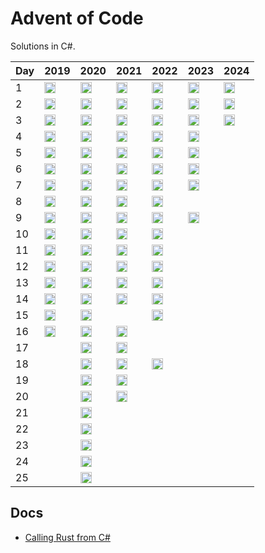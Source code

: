 # Advent of Code
Solutions in C#.

| Day | 2019 | 2020 | 2021 | 2022 | 2023 | 2024 |
|-----|------|------|------|------|------|------|
| 1  | [<img src="https://cdn.jsdelivr.net/gh/devicons/devicon/icons/csharp/csharp-original.svg" alt="C#" width="18" height="18">](https://github.com/sindrekjr/AdventOfCode/blob/master/AdventOfCode.Solutions/Year2019/Day01/Solution.cs) | [<img src="https://cdn.jsdelivr.net/gh/devicons/devicon/icons/csharp/csharp-original.svg" alt="C#" width="18" height="18">](https://github.com/sindrekjr/AdventOfCode/blob/master/AdventOfCode.Solutions/Year2020/Day01/Solution.cs) | [<img src="https://cdn.jsdelivr.net/gh/devicons/devicon/icons/csharp/csharp-original.svg" alt="C#" width="18" height="18">](https://github.com/sindrekjr/AdventOfCode/blob/master/AdventOfCode.Solutions/Year2021/Day01/Solution.cs) | [<img src="https://cdn.jsdelivr.net/gh/devicons/devicon@latest/icons/rust/rust-original.svg" alt="Rust" width="18" height="18">](https://github.com/sindrekjr/AdventOfCode/blob/master/AdventOfCode.Solutions.Rust/src/y2022/d01.rs) | [<img src="https://cdn.jsdelivr.net/gh/devicons/devicon/icons/csharp/csharp-original.svg" alt="C#" width="18" height="18">](https://github.com/sindrekjr/AdventOfCode/blob/master/AdventOfCode.Solutions/Year2023/Day01/Solution.cs) | [<img src="https://cdn.jsdelivr.net/gh/devicons/devicon@latest/icons/rust/rust-original.svg" alt="Rust" width="18" height="18">](https://github.com/sindrekjr/AdventOfCode/blob/master/AdventOfCode.Solutions.Rust/src/y2024/d01.rs)
| 2  | [<img src="https://cdn.jsdelivr.net/gh/devicons/devicon/icons/csharp/csharp-original.svg" alt="C#" width="18" height="18">](https://github.com/sindrekjr/AdventOfCode/blob/master/AdventOfCode.Solutions/Year2019/Day02/Solution.cs) | [<img src="https://cdn.jsdelivr.net/gh/devicons/devicon/icons/csharp/csharp-original.svg" alt="C#" width="18" height="18">](https://github.com/sindrekjr/AdventOfCode/blob/master/AdventOfCode.Solutions/Year2020/Day02/Solution.cs) | [<img src="https://cdn.jsdelivr.net/gh/devicons/devicon/icons/csharp/csharp-original.svg" alt="C#" width="18" height="18">](https://github.com/sindrekjr/AdventOfCode/blob/master/AdventOfCode.Solutions/Year2021/Day02/Solution.cs) | [<img src="https://cdn.jsdelivr.net/gh/devicons/devicon/icons/csharp/csharp-original.svg" alt="C#" width="18" height="18">](https://github.com/sindrekjr/AdventOfCode/blob/master/AdventOfCode.Solutions/Year2022/Day02/Solution.cs) | [<img src="https://cdn.jsdelivr.net/gh/devicons/devicon/icons/csharp/csharp-original.svg" alt="C#" width="18" height="18">](https://github.com/sindrekjr/AdventOfCode/blob/master/AdventOfCode.Solutions/Year2023/Day02/Solution.cs) | [<img src="https://cdn.jsdelivr.net/gh/devicons/devicon@latest/icons/rust/rust-original.svg" alt="Rust" width="18" height="18">](https://github.com/sindrekjr/AdventOfCode/blob/master/AdventOfCode.Solutions.Rust/src/y2024/d02.rs)
| 3  | [<img src="https://cdn.jsdelivr.net/gh/devicons/devicon/icons/csharp/csharp-original.svg" alt="C#" width="18" height="18">](https://github.com/sindrekjr/AdventOfCode/blob/master/AdventOfCode.Solutions/Year2019/Day03/Solution.cs) | [<img src="https://cdn.jsdelivr.net/gh/devicons/devicon/icons/csharp/csharp-original.svg" alt="C#" width="18" height="18">](https://github.com/sindrekjr/AdventOfCode/blob/master/AdventOfCode.Solutions/Year2020/Day03/Solution.cs) | [<img src="https://cdn.jsdelivr.net/gh/devicons/devicon/icons/csharp/csharp-original.svg" alt="C#" width="18" height="18">](https://github.com/sindrekjr/AdventOfCode/blob/master/AdventOfCode.Solutions/Year2021/Day03/Solution.cs) | [<img src="https://cdn.jsdelivr.net/gh/devicons/devicon/icons/csharp/csharp-original.svg" alt="C#" width="18" height="18">](https://github.com/sindrekjr/AdventOfCode/blob/master/AdventOfCode.Solutions/Year2022/Day03/Solution.cs) | [<img src="https://cdn.jsdelivr.net/gh/devicons/devicon/icons/csharp/csharp-original.svg" alt="C#" width="18" height="18">](https://github.com/sindrekjr/AdventOfCode/blob/master/AdventOfCode.Solutions/Year2023/Day03/Solution.cs) | [<img src="https://cdn.jsdelivr.net/gh/devicons/devicon@latest/icons/rust/rust-original.svg" alt="Rust" width="18" height="18">](https://github.com/sindrekjr/AdventOfCode/blob/master/AdventOfCode.Solutions.Rust/src/y2024/d03.rs)
| 4  | [<img src="https://cdn.jsdelivr.net/gh/devicons/devicon/icons/csharp/csharp-original.svg" alt="C#" width="18" height="18">](https://github.com/sindrekjr/AdventOfCode/blob/master/AdventOfCode.Solutions/Year2019/Day04/Solution.cs) | [<img src="https://cdn.jsdelivr.net/gh/devicons/devicon/icons/csharp/csharp-original.svg" alt="C#" width="18" height="18">](https://github.com/sindrekjr/AdventOfCode/blob/master/AdventOfCode.Solutions/Year2020/Day04/Solution.cs) | [<img src="https://cdn.jsdelivr.net/gh/devicons/devicon/icons/csharp/csharp-original.svg" alt="C#" width="18" height="18">](https://github.com/sindrekjr/AdventOfCode/blob/master/AdventOfCode.Solutions/Year2021/Day04/Solution.cs) | [<img src="https://cdn.jsdelivr.net/gh/devicons/devicon/icons/csharp/csharp-original.svg" alt="C#" width="18" height="18">](https://github.com/sindrekjr/AdventOfCode/blob/master/AdventOfCode.Solutions/Year2022/Day04/Solution.cs) | [<img src="https://cdn.jsdelivr.net/gh/devicons/devicon/icons/csharp/csharp-original.svg" alt="C#" width="18" height="18">](https://github.com/sindrekjr/AdventOfCode/blob/master/AdventOfCode.Solutions/Year2023/Day04/Solution.cs)
| 5  | [<img src="https://cdn.jsdelivr.net/gh/devicons/devicon/icons/csharp/csharp-original.svg" alt="C#" width="18" height="18">](https://github.com/sindrekjr/AdventOfCode/blob/master/AdventOfCode.Solutions/Year2019/Day05/Solution.cs) | [<img src="https://cdn.jsdelivr.net/gh/devicons/devicon/icons/csharp/csharp-original.svg" alt="C#" width="18" height="18">](https://github.com/sindrekjr/AdventOfCode/blob/master/AdventOfCode.Solutions/Year2020/Day05/Solution.cs) | [<img src="https://cdn.jsdelivr.net/gh/devicons/devicon/icons/csharp/csharp-original.svg" alt="C#" width="18" height="18">](https://github.com/sindrekjr/AdventOfCode/blob/master/AdventOfCode.Solutions/Year2021/Day05/Solution.cs) | [<img src="https://cdn.jsdelivr.net/gh/devicons/devicon@latest/icons/rust/rust-original.svg" alt="Rust" width="18" height="18">](https://github.com/sindrekjr/AdventOfCode/blob/master/AdventOfCode.Solutions.Rust/src/y2022/d05.rs) | [<img src="https://cdn.jsdelivr.net/gh/devicons/devicon/icons/csharp/csharp-original.svg" alt="C#" width="18" height="18">](https://github.com/sindrekjr/AdventOfCode/blob/master/AdventOfCode.Solutions/Year2023/Day05/Solution.cs)
| 6  | [<img src="https://cdn.jsdelivr.net/gh/devicons/devicon/icons/csharp/csharp-original.svg" alt="C#" width="18" height="18">](https://github.com/sindrekjr/AdventOfCode/blob/master/AdventOfCode.Solutions/Year2019/Day06/Solution.cs) | [<img src="https://cdn.jsdelivr.net/gh/devicons/devicon/icons/csharp/csharp-original.svg" alt="C#" width="18" height="18">](https://github.com/sindrekjr/AdventOfCode/blob/master/AdventOfCode.Solutions/Year2020/Day06/Solution.cs) | [<img src="https://cdn.jsdelivr.net/gh/devicons/devicon/icons/csharp/csharp-original.svg" alt="C#" width="18" height="18">](https://github.com/sindrekjr/AdventOfCode/blob/master/AdventOfCode.Solutions/Year2021/Day06/Solution.cs) | [<img src="https://cdn.jsdelivr.net/gh/devicons/devicon@latest/icons/rust/rust-original.svg" alt="Rust" width="18" height="18">](https://github.com/sindrekjr/AdventOfCode/blob/master/AdventOfCode.Solutions.Rust/src/y2022/d06.rs) | [<img src="https://cdn.jsdelivr.net/gh/devicons/devicon/icons/csharp/csharp-original.svg" alt="C#" width="18" height="18">](https://github.com/sindrekjr/AdventOfCode/blob/master/AdventOfCode.Solutions/Year2023/Day06/Solution.cs)
| 7  | [<img src="https://cdn.jsdelivr.net/gh/devicons/devicon/icons/csharp/csharp-original.svg" alt="C#" width="18" height="18">](https://github.com/sindrekjr/AdventOfCode/blob/master/AdventOfCode.Solutions/Year2019/Day07/Solution.cs) | [<img src="https://cdn.jsdelivr.net/gh/devicons/devicon/icons/csharp/csharp-original.svg" alt="C#" width="18" height="18">](https://github.com/sindrekjr/AdventOfCode/blob/master/AdventOfCode.Solutions/Year2020/Day07/Solution.cs) | [<img src="https://cdn.jsdelivr.net/gh/devicons/devicon/icons/csharp/csharp-original.svg" alt="C#" width="18" height="18">](https://github.com/sindrekjr/AdventOfCode/blob/master/AdventOfCode.Solutions/Year2021/Day07/Solution.cs) | [<img src="https://cdn.jsdelivr.net/gh/devicons/devicon@latest/icons/rust/rust-original.svg" alt="Rust" width="18" height="18">](https://github.com/sindrekjr/AdventOfCode/blob/master/AdventOfCode.Solutions.Rust/src/y2022/d07.rs) | [<img src="https://cdn.jsdelivr.net/gh/devicons/devicon/icons/csharp/csharp-original.svg" alt="C#" width="18" height="18">](https://github.com/sindrekjr/AdventOfCode/blob/master/AdventOfCode.Solutions/Year2023/Day07/Solution.cs)
| 8  | [<img src="https://cdn.jsdelivr.net/gh/devicons/devicon/icons/csharp/csharp-original.svg" alt="C#" width="18" height="18">](https://github.com/sindrekjr/AdventOfCode/blob/master/AdventOfCode.Solutions/Year2019/Day08/Solution.cs) | [<img src="https://cdn.jsdelivr.net/gh/devicons/devicon/icons/csharp/csharp-original.svg" alt="C#" width="18" height="18">](https://github.com/sindrekjr/AdventOfCode/blob/master/AdventOfCode.Solutions/Year2020/Day08/Solution.cs) | [<img src="https://cdn.jsdelivr.net/gh/devicons/devicon/icons/csharp/csharp-original.svg" alt="C#" width="18" height="18">](https://github.com/sindrekjr/AdventOfCode/blob/master/AdventOfCode.Solutions/Year2021/Day08/Solution.cs) | [<img src="https://cdn.jsdelivr.net/gh/devicons/devicon@latest/icons/rust/rust-original.svg" alt="Rust" width="18" height="18">](https://github.com/sindrekjr/AdventOfCode/blob/master/AdventOfCode.Solutions.Rust/src/y2022/d08.rs)
| 9  | [<img src="https://cdn.jsdelivr.net/gh/devicons/devicon/icons/csharp/csharp-original.svg" alt="C#" width="18" height="18">](https://github.com/sindrekjr/AdventOfCode/blob/master/AdventOfCode.Solutions/Year2019/Day09/Solution.cs) | [<img src="https://cdn.jsdelivr.net/gh/devicons/devicon/icons/csharp/csharp-original.svg" alt="C#" width="18" height="18">](https://github.com/sindrekjr/AdventOfCode/blob/master/AdventOfCode.Solutions/Year2020/Day09/Solution.cs) | [<img src="https://cdn.jsdelivr.net/gh/devicons/devicon/icons/csharp/csharp-original.svg" alt="C#" width="18" height="18">](https://github.com/sindrekjr/AdventOfCode/blob/master/AdventOfCode.Solutions/Year2021/Day09/Solution.cs) | [<img src="https://cdn.jsdelivr.net/gh/devicons/devicon@latest/icons/rust/rust-original.svg" alt="Rust" width="18" height="18">](https://github.com/sindrekjr/AdventOfCode/blob/master/AdventOfCode.Solutions.Rust/src/y2022/d09.rs) | [<img src="https://cdn.jsdelivr.net/gh/devicons/devicon/icons/csharp/csharp-original.svg" alt="C#" width="18" height="18">](https://github.com/sindrekjr/AdventOfCode/blob/master/AdventOfCode.Solutions/Year2023/Day09/Solution.cs)
| 10 | [<img src="https://cdn.jsdelivr.net/gh/devicons/devicon/icons/csharp/csharp-original.svg" alt="C#" width="18" height="18">](https://github.com/sindrekjr/AdventOfCode/blob/master/AdventOfCode.Solutions/Year2019/Day10/Solution.cs) | [<img src="https://cdn.jsdelivr.net/gh/devicons/devicon/icons/csharp/csharp-original.svg" alt="C#" width="18" height="18">](https://github.com/sindrekjr/AdventOfCode/blob/master/AdventOfCode.Solutions/Year2020/Day10/Solution.cs) | [<img src="https://cdn.jsdelivr.net/gh/devicons/devicon/icons/csharp/csharp-original.svg" alt="C#" width="18" height="18">](https://github.com/sindrekjr/AdventOfCode/blob/master/AdventOfCode.Solutions/Year2021/Day10/Solution.cs) | [<img src="https://cdn.jsdelivr.net/gh/devicons/devicon@latest/icons/rust/rust-original.svg" alt="Rust" width="18" height="18">](https://github.com/sindrekjr/AdventOfCode/blob/master/AdventOfCode.Solutions.Rust/src/y2022/d10.rs)
| 11 | [<img src="https://cdn.jsdelivr.net/gh/devicons/devicon/icons/csharp/csharp-original.svg" alt="C#" width="18" height="18">](https://github.com/sindrekjr/AdventOfCode/blob/master/AdventOfCode.Solutions/Year2019/Day11/Solution.cs) | [<img src="https://cdn.jsdelivr.net/gh/devicons/devicon/icons/csharp/csharp-original.svg" alt="C#" width="18" height="18">](https://github.com/sindrekjr/AdventOfCode/blob/master/AdventOfCode.Solutions/Year2020/Day11/Solution.cs) | [<img src="https://cdn.jsdelivr.net/gh/devicons/devicon/icons/csharp/csharp-original.svg" alt="C#" width="18" height="18">](https://github.com/sindrekjr/AdventOfCode/blob/master/AdventOfCode.Solutions/Year2021/Day11/Solution.cs) | [<img src="https://cdn.jsdelivr.net/gh/devicons/devicon@latest/icons/rust/rust-original.svg" alt="Rust" width="18" height="18">](https://github.com/sindrekjr/AdventOfCode/blob/master/AdventOfCode.Solutions.Rust/src/y2022/d11.rs)
| 12 | [<img src="https://cdn.jsdelivr.net/gh/devicons/devicon/icons/csharp/csharp-original.svg" alt="C#" width="18" height="18">](https://github.com/sindrekjr/AdventOfCode/blob/master/AdventOfCode.Solutions/Year2019/Day12/Solution.cs) | [<img src="https://cdn.jsdelivr.net/gh/devicons/devicon/icons/csharp/csharp-original.svg" alt="C#" width="18" height="18">](https://github.com/sindrekjr/AdventOfCode/blob/master/AdventOfCode.Solutions/Year2020/Day12/Solution.cs) | [<img src="https://cdn.jsdelivr.net/gh/devicons/devicon/icons/csharp/csharp-original.svg" alt="C#" width="18" height="18">](https://github.com/sindrekjr/AdventOfCode/blob/master/AdventOfCode.Solutions/Year2021/Day12/Solution.cs) | [<img src="https://cdn.jsdelivr.net/gh/devicons/devicon@latest/icons/rust/rust-original.svg" alt="Rust" width="18" height="18">](https://github.com/sindrekjr/AdventOfCode/blob/master/AdventOfCode.Solutions.Rust/src/y2022/d12.rs)
| 13 | [<img src="https://cdn.jsdelivr.net/gh/devicons/devicon/icons/csharp/csharp-original.svg" alt="C#" width="18" height="18">](https://github.com/sindrekjr/AdventOfCode/blob/master/AdventOfCode.Solutions/Year2019/Day13/Solution.cs) | [<img src="https://cdn.jsdelivr.net/gh/devicons/devicon/icons/csharp/csharp-original.svg" alt="C#" width="18" height="18">](https://github.com/sindrekjr/AdventOfCode/blob/master/AdventOfCode.Solutions/Year2020/Day13/Solution.cs) | [<img src="https://cdn.jsdelivr.net/gh/devicons/devicon/icons/csharp/csharp-original.svg" alt="C#" width="18" height="18">](https://github.com/sindrekjr/AdventOfCode/blob/master/AdventOfCode.Solutions/Year2021/Day13/Solution.cs) | [<img src="https://cdn.jsdelivr.net/gh/devicons/devicon@latest/icons/rust/rust-original.svg" alt="Rust" width="18" height="18">](https://github.com/sindrekjr/AdventOfCode/blob/master/AdventOfCode.Solutions.Rust/src/y2022/d13.rs)
| 14 | [<img src="https://cdn.jsdelivr.net/gh/devicons/devicon/icons/csharp/csharp-original.svg" alt="C#" width="18" height="18">](https://github.com/sindrekjr/AdventOfCode/blob/master/AdventOfCode.Solutions/Year2019/Day14/Solution.cs) | [<img src="https://cdn.jsdelivr.net/gh/devicons/devicon/icons/csharp/csharp-original.svg" alt="C#" width="18" height="18">](https://github.com/sindrekjr/AdventOfCode/blob/master/AdventOfCode.Solutions/Year2020/Day14/Solution.cs) | [<img src="https://cdn.jsdelivr.net/gh/devicons/devicon/icons/csharp/csharp-original.svg" alt="C#" width="18" height="18">](https://github.com/sindrekjr/AdventOfCode/blob/master/AdventOfCode.Solutions/Year2021/Day14/Solution.cs) | [<img src="https://cdn.jsdelivr.net/gh/devicons/devicon@latest/icons/rust/rust-original.svg" alt="Rust" width="18" height="18">](https://github.com/sindrekjr/AdventOfCode/blob/master/AdventOfCode.Solutions.Rust/src/y2022/d14.rs)
| 15 | [<img src="https://cdn.jsdelivr.net/gh/devicons/devicon/icons/csharp/csharp-original.svg" alt="C#" width="18" height="18">](https://github.com/sindrekjr/AdventOfCode/blob/master/AdventOfCode.Solutions/Year2019/Day15/Solution.cs) | [<img src="https://cdn.jsdelivr.net/gh/devicons/devicon/icons/csharp/csharp-original.svg" alt="C#" width="18" height="18">](https://github.com/sindrekjr/AdventOfCode/blob/master/AdventOfCode.Solutions/Year2020/Day15/Solution.cs) |  | [<img src="https://cdn.jsdelivr.net/gh/devicons/devicon@latest/icons/rust/rust-original.svg" alt="Rust" width="18" height="18">](https://github.com/sindrekjr/AdventOfCode/blob/master/AdventOfCode.Solutions.Rust/src/y2022/d15.rs)
| 16 | [<img src="https://cdn.jsdelivr.net/gh/devicons/devicon/icons/csharp/csharp-original.svg" alt="C#" width="18" height="18">](https://github.com/sindrekjr/AdventOfCode/blob/master/AdventOfCode.Solutions/Year2019/Day16/Solution.cs) | [<img src="https://cdn.jsdelivr.net/gh/devicons/devicon/icons/csharp/csharp-original.svg" alt="C#" width="18" height="18">](https://github.com/sindrekjr/AdventOfCode/blob/master/AdventOfCode.Solutions/Year2020/Day16/Solution.cs) | [<img src="https://cdn.jsdelivr.net/gh/devicons/devicon/icons/csharp/csharp-original.svg" alt="C#" width="18" height="18">](https://github.com/sindrekjr/AdventOfCode/blob/master/AdventOfCode.Solutions/Year2021/Day16/Solution.cs)
| 17 | | [<img src="https://cdn.jsdelivr.net/gh/devicons/devicon/icons/csharp/csharp-original.svg" alt="C#" width="18" height="18">](https://github.com/sindrekjr/AdventOfCode/blob/master/AdventOfCode.Solutions/Year2020/Day17/Solution.cs) | [<img src="https://cdn.jsdelivr.net/gh/devicons/devicon/icons/csharp/csharp-original.svg" alt="C#" width="18" height="18">](https://github.com/sindrekjr/AdventOfCode/blob/master/AdventOfCode.Solutions/Year2021/Day17/Solution.cs)
| 18 | | [<img src="https://cdn.jsdelivr.net/gh/devicons/devicon/icons/csharp/csharp-original.svg" alt="C#" width="18" height="18">](https://github.com/sindrekjr/AdventOfCode/blob/master/AdventOfCode.Solutions/Year2020/Day18/Solution.cs) | [<img src="https://cdn.jsdelivr.net/gh/devicons/devicon/icons/csharp/csharp-original.svg" alt="C#" width="18" height="18">](https://github.com/sindrekjr/AdventOfCode/blob/master/AdventOfCode.Solutions/Year2021/Day18/Solution.cs) | [<img src="https://cdn.jsdelivr.net/gh/devicons/devicon@latest/icons/rust/rust-original.svg" alt="Rust" width="18" height="18">](https://github.com/sindrekjr/AdventOfCode/blob/master/AdventOfCode.Solutions.Rust/src/y2022/d18.rs)
| 19 | | [<img src="https://cdn.jsdelivr.net/gh/devicons/devicon/icons/csharp/csharp-original.svg" alt="C#" width="18" height="18">](https://github.com/sindrekjr/AdventOfCode/blob/master/AdventOfCode.Solutions/Year2020/Day19/Solution.cs) | [<img src="https://cdn.jsdelivr.net/gh/devicons/devicon/icons/csharp/csharp-original.svg" alt="C#" width="18" height="18">](https://github.com/sindrekjr/AdventOfCode/blob/master/AdventOfCode.Solutions/Year2021/Day19/Solution.cs)
| 20 | | [<img src="https://cdn.jsdelivr.net/gh/devicons/devicon/icons/csharp/csharp-original.svg" alt="C#" width="18" height="18">](https://github.com/sindrekjr/AdventOfCode/blob/master/AdventOfCode.Solutions/Year2020/Day20/Solution.cs) | [<img src="https://cdn.jsdelivr.net/gh/devicons/devicon/icons/csharp/csharp-original.svg" alt="C#" width="18" height="18">](https://github.com/sindrekjr/AdventOfCode/blob/master/AdventOfCode.Solutions/Year2021/Day20/Solution.cs)
| 21 | | [<img src="https://cdn.jsdelivr.net/gh/devicons/devicon/icons/csharp/csharp-original.svg" alt="C#" width="18" height="18">](https://github.com/sindrekjr/AdventOfCode/blob/master/AdventOfCode.Solutions/Year2020/Day21/Solution.cs) |
| 22 | | [<img src="https://cdn.jsdelivr.net/gh/devicons/devicon/icons/csharp/csharp-original.svg" alt="C#" width="18" height="18">](https://github.com/sindrekjr/AdventOfCode/blob/master/AdventOfCode.Solutions/Year2020/Day22/Solution.cs) |
| 23 | | [<img src="https://cdn.jsdelivr.net/gh/devicons/devicon/icons/csharp/csharp-original.svg" alt="C#" width="18" height="18">](https://github.com/sindrekjr/AdventOfCode/blob/master/AdventOfCode.Solutions/Year2020/Day23/Solution.cs) |
| 24 | | [<img src="https://cdn.jsdelivr.net/gh/devicons/devicon/icons/csharp/csharp-original.svg" alt="C#" width="18" height="18">](https://github.com/sindrekjr/AdventOfCode/blob/master/AdventOfCode.Solutions/Year2020/Day24/Solution.cs) |
| 25 | | [<img src="https://cdn.jsdelivr.net/gh/devicons/devicon/icons/csharp/csharp-original.svg" alt="C#" width="18" height="18">](https://github.com/sindrekjr/AdventOfCode/blob/master/AdventOfCode.Solutions/Year2020/Day25/Solution.cs) |

## Docs

- [Calling Rust from C#](https://dev.to/living_syn/calling-rust-from-c-6hk)
